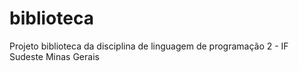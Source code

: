 # biblioteca
Projeto biblioteca da disciplina de linguagem de programação 2 - IF Sudeste Minas Gerais
